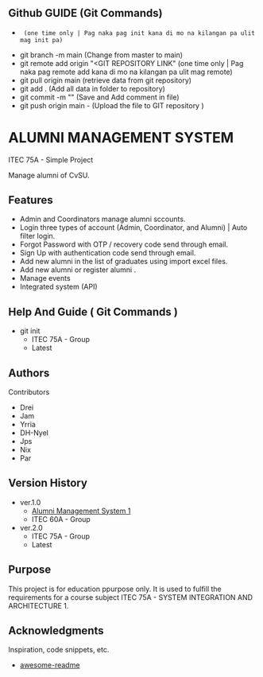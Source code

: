 # 

## Github GUIDE (Git Commands)

- 
       (one time only | Pag naka pag init kana di mo na kilangan pa ulit mag init pa)
- git branch -m main
       (Change from master to main)
- git remote add origin "<GIT REPOSITORY LINK"
       (one time only | Pag naka pag remote add kana di mo na kilangan pa ulit mag remote)
- git pull origin main
       (retrieve data from git repository)
- git add .
       (Add all data in folder to repository)
- git commit -m "<COMMENT>"
       (Save and Add comment in file)
- git push origin main
      - (Upload the file to GIT repository )







# ALUMNI MANAGEMENT SYSTEM 

ITEC 75A - Simple Project

Manage alumni of CvSU.

## Features

* Admin and Coordinators manage alumni sccounts.
* Login three types of account (Admin, Coordinator, and Alumni) | Auto filter login.
* Forgot Password with OTP / recovery code send through email.
* Sign Up with authentication code send through email.
* Add new alumni in the list of graduates using import excel files.
* Add new alumni or register alumni .
* Manage events
* Integrated system (API)

## Help And Guide ( Git Commands )

* git init
    * ITEC 75A - Group
    * Latest

## Authors

Contributors
* Drei
* Jam
* Yrria
* DH-Nyel
* Jps
* Nix
* Par

## Version History

* ver.1.0
    * [Alumni Management System 1](https://github.com/L-iVANS/Alumni-Management-System)
    * ITEC 60A - Group
* ver.2.0
    * ITEC 75A - Group
    * Latest

## Purpose

This project is for education ppurpose only. It is used to fulfill the requirements for a course subject ITEC 75A - SYSTEM INTEGRATION AND ARCHITECTURE 1.

## Acknowledgments

Inspiration, code snippets, etc.
* [awesome-readme](https://github.com/matiassingers/awesome-readme)
